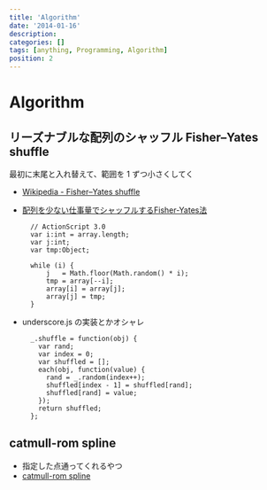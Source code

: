 ```yaml
---
title: 'Algorithm'
date: '2014-01-16'
description:
categories: []
tags: [anything, Programming, Algorithm]
position: 2
---
```


# Algorithm

## リーズナブルな配列のシャッフル Fisher–Yates shuffle

最初に末尾と入れ替えて、範囲を 1 ずつ小さくしてく

- [Wikipedia - Fisher–Yates shuffle](http://en.wikipedia.org/wiki/Fisher%E2%80%93Yates_shuffle)
- [配列を少ない仕事量でシャッフルするFisher-Yates法](http://blog.svartalfheim.jp/?p=273)

        // ActionScript 3.0
        var i:int = array.length;
        var j:int;
        var tmp:Object;

        while (i) {
            j   = Math.floor(Math.random() * i);
            tmp = array[--i];
            array[i] = array[j];
            array[j] = tmp;
        }

- underscore.js の実装とかオシャレ

        _.shuffle = function(obj) {
          var rand;
          var index = 0;
          var shuffled = [];
          each(obj, function(value) {
            rand = _.random(index++);
            shuffled[index - 1] = shuffled[rand];
            shuffled[rand] = value;
          });
          return shuffled;
        };

## catmull-rom spline

- 指定した点通ってくれるやつ
- [catmull-rom spline](https://www.google.co.jp/search?q=catmull-rom+spline&rls=en&source=lnms&tbm=isch&sa=X&ei=ux7hUt-xIcKAkQX-zYHwBw&ved=0CAcQ_AUoAQ&biw=1569&bih=1027)



<br/><br/><br/><br/><br/><br/><br/><br/>

